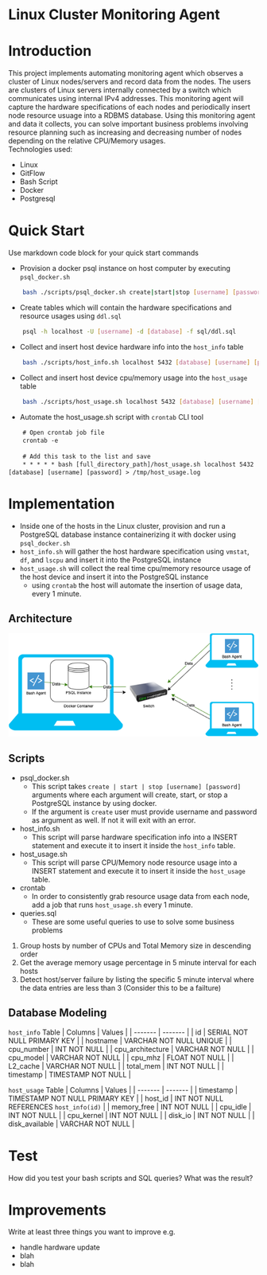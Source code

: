 # Linux Cluster Monitoring Agent

# Introduction
This project implements automating monitoring agent which observes a cluster of Linux nodes/servers and record data from the nodes. The users are clusters of Linux servers internally connected by a switch which communicates using internal IPv4 addresses. This monitoring agent will capture the hardware specifications of each nodes and periodically insert node resource usuage into a RDBMS database. Using this monitoring agent and data it collects, you can solve important business problems involving resource planning such as increasing and decreasing number of nodes depending on the relative CPU/Memory usages.<br/>
Technologies used: <br/>
* Linux 
* GitFlow
* Bash Script
* Docker
* Postgresql

# Quick Start
Use markdown code block for your quick start commands
* Provision a docker psql instance on host computer by executing `psql_docker.sh`
```bash
    bash ./scripts/psql_docker.sh create|start|stop [username] [password]
```
* Create tables which will contain the hardware specifications and resource usages using `ddl.sql`
```bash
    psql -h localhost -U [username] -d [database] -f sql/ddl.sql
```
* Collect and insert host device hardware info into the `host_info` table
```bash
    bash ./scripts/host_info.sh localhost 5432 [database] [username] [password]
```
* Collect and insert host device cpu/memory usage into the `host_usage` table
```bash
    bash ./scripts/host_usage.sh localhost 5432 [database] [username] [password]
```
* Automate the host_usage.sh script with `crontab` CLI tool
```
    # Open crontab job file
    crontab -e
    
    # Add this task to the list and save
    * * * * * bash [full_directory_path]/host_usage.sh localhost 5432 [database] [username] [password] > /tmp/host_usage.log
```
# Implementation
- Inside one of the hosts in the Linux cluster, provision and run a PostgreSQL database instance containerizing it with docker using `psql_docker.sh`
- `host_info.sh` will gather the host hardware specification using `vmstat`, `df`, and `lscpu` and insert it into the PostgreSQL instance
- `host_usage.sh` will collect the real time cpu/memory resource usage of the host device and insert it into the PostgreSQL instance
  - using `crontab` the host will automate the insertion of usage data, every 1 minute.
## Architecture
![my image](./assets/linux_sql_architecture.png)

## Scripts
- psql_docker.sh
    - This script takes `create | start | stop [username] [password]` arguments where each argument will create, start, or stop a PostgreSQL instance by using docker.
    - If the argument is `create` user must provide username and password as argument as well. If not it will exit with an error.
- host_info.sh
    - This script will parse hardware specification info into a INSERT statement and execute it to insert it inside the `host_info` table. 
- host_usage.sh
    - This script will parse CPU/Memory node resource usage into a INSERT statement and execute it to insert it inside the `host_usage` table.
- crontab
    - In order to consistently grab resource usage data from each node, add a job that runs `host_usage.sh` every 1 minute.
- queries.sql
    - These are some useful queries to use to solve some business problems
1. Group hosts by number of CPUs and Total Memory size in descending order
2. Get the average memory usage percentage in 5 minute interval for each hosts
3. Detect host/server failure by listing the specific 5 minute interval where the data entries are less than 3 (Consider this to be a failture)

## Database Modeling
`host_info` Table
| Columns | Values  |
| ------- | ------- |
| id | SERIAL NOT NULL PRIMARY KEY |
| hostname | VARCHAR NOT NULL UNIQUE |
| cpu_number | INT NOT NULL |
| cpu_architecture | VARCHAR NOT NULL |
| cpu_model | VARCHAR NOT NULL |
| cpu_mhz | FLOAT NOT NULL |
| L2_cache | VARCHAR NOT NULL |
| total_mem | INT NOT NULL |
| timestamp | TIMESTAMP NOT NULL |

`host_usage` Table
| Columns | Values  |
| ------- | ------- |
| timestamp | TIMESTAMP NOT NULL PRIMARY KEY |
| host_id | INT NOT NULL REFERENCES `host_info(id)` |
| memory_free | INT NOT NULL |
| cpu_idle | INT NOT NULL |
| cpu_kernel | INT NOT NULL |
| disk_io | INT NOT NULL |
| disk_available | VARCHAR NOT NULL |

# Test
How did you test your bash scripts and SQL queries? What was the result?

# Improvements
Write at least three things you want to improve 
e.g. 
- handle hardware update 
- blah
- blah

